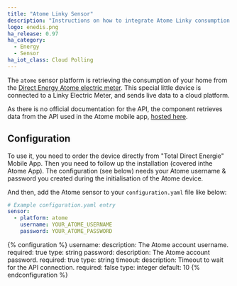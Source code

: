 ```yaml
---
title: "Atome Linky Sensor"
description: "Instructions on how to integrate Atome Linky consumption data within Home Assistant."
logo: enedis.png
ha_release: 0.97
ha_category:
  - Energy
  - Sensor
ha_iot_class: Cloud Polling
---
```


The `atome` sensor platform is retrieving the consumption of your home from the [Direct Energy Atome electric meter](https://total.direct-energie.com/particuliers/electricite/compteur-linky/atome).
This special little device is connected to a Linky Electric Meter, and sends live data to a cloud platform.


As there is no official documentation for the API, the component retrieves data from the API used in the Atome mobile app, [hosted here](http://esoftlink.esoftthings.com).

## Configuration

To use it, you need to order the device directly from "Total Direct Energie" Mobile App. Then you need to follow up the installation (covered inthe Atome App).
The configuration (see below) needs your Atome username & password you created during the initialisation of the Atome device.

And then, add the Atome sensor to your `configuration.yaml` file like below:

```yaml
# Example configuration.yaml entry
sensor:
  - platform: atome
    username: YOUR_ATOME_USERNAME
    password: YOUR_ATOME_PASSWORD
```

{% configuration %}
username:
  description: The Atome account username.
  required: true
  type: string
password:
  description: The Atome account password.
  required: true
  type: string
timeout:
  description: Timeout to wait for the API connection.
  required: false
  type: integer
  default: 10
{% endconfiguration %}
